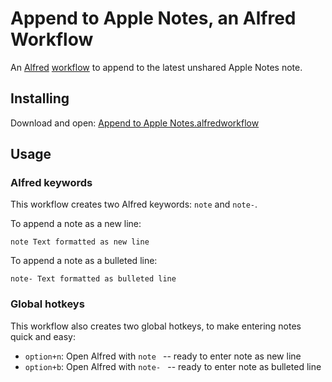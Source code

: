 # Append to Apple Notes, an Alfred Workflow

An [Alfred](https://www.alfredapp.com) [workflow](https://www.alfredapp.com/workflows/) to append to the latest unshared Apple Notes note.

## Installing

Download and open: [Append to Apple Notes.alfredworkflow](https://github.com/jbrudvik/alfred-append-to-apple-notes/raw/main/Append%20to%20Apple%20Notes.alfredworkflow)

## Usage

### Alfred keywords

This workflow creates two Alfred keywords: `note` and `note-`.

To append a note as a new line:

```
note Text formatted as new line
```

To append a note as a bulleted line:

```
note- Text formatted as bulleted line
```

### Global hotkeys

This workflow also creates two global hotkeys, to make entering notes quick and easy:

- `option+n`: Open Alfred with `note ` -- ready to enter note as new line
- `option+b`: Open Alfred with `note- ` -- ready to enter note as bulleted line
